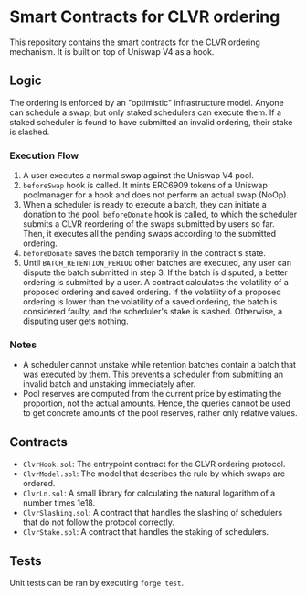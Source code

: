 # Smart Contracts for CLVR ordering

This repository contains the smart contracts for the CLVR ordering mechanism. It is built on top of Uniswap V4 as a hook.

## Logic

The ordering is enforced by an "optimistic" infrastructure model. Anyone can schedule a swap, but only staked schedulers can execute them.
If a staked scheduler is found to have submitted an invalid ordering, their stake is slashed.

### Execution Flow

1. A user executes a normal swap against the Uniswap V4 pool.
2. `beforeSwap` hook is called. It mints ERC6909 tokens of a Uniswap poolmanager for a hook and does not perform an actual swap (NoOp).
3. When a scheduler is ready to execute a batch, they can initiate a donation to the pool. `beforeDonate` hook is called, to which the scheduler submits a CLVR reordering of the swaps submitted by users so far. Then, it executes all the pending swaps according to the submitted ordering.
4. `beforeDonate` saves the batch temporarily in the contract's state.
5. Until `BATCH_RETENTION_PERIOD` other batches are executed, any user can dispute the batch submitted in step 3. If the batch is disputed, a better ordering is submitted by a user. A contract calculates the volatility of a proposed ordering and saved ordering. If the volatility of a proposed ordering is lower than the volatility of a saved ordering, the batch is considered faulty, and the scheduler's stake is slashed. Otherwise, a disputing user gets nothing.

### Notes

- A scheduler cannot unstake while retention batches contain a batch that was executed by them. This prevents a scheduler from submitting an invalid batch and unstaking immediately after.
- Pool reserves are computed from the current price by estimating the proportion, not the actual amounts. Hence, the queries cannot be used to get concrete amounts of the pool reserves, rather only relative values.

## Contracts

- `ClvrHook.sol`: The entrypoint contract for the CLVR ordering protocol.
- `ClvrModel.sol`: The model that describes the rule by which swaps are ordered.
- `ClvrLn.sol`: A small library for calculating the natural logarithm of a number times 1e18.
- `ClvrSlashing.sol`: A contract that handles the slashing of schedulers that do not follow the protocol correctly.
- `ClvrStake.sol`: A contract that handles the staking of schedulers.

## Tests

Unit tests can be ran by executing `forge test`.
